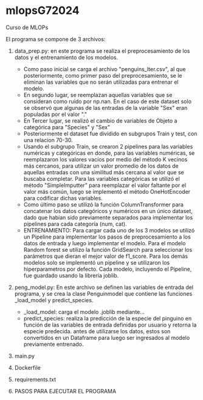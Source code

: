 # mlopsG72024
Curso de MLOPs

El programa se compone de 3 archivos:

1. data_prep.py: en este programa se realiza el preprocesamiento de los datos y el entrenamiento de los modelos.
     -   Como paso inicial se carga el archivo "penguins_lter.csv", al que posteriormente, como primer paso del preprocesamiento, se le eliminan las variables que no serán utilizadas para entrenar el modelo.
     -   En segundo lugar, se reemplazan aquellas variables que se consideran como ruido por np.nan. En el caso de este dataset solo se observó que  algunas de las entradas de la variable "Sex" eran populadas por el valor "."
     -   En Tercer lugar, se realizó el cambio de variables de Objeto a categórica para "Species" y "Sex"
     -   Posteriormente el dataset fue dividido en subgrupos Train y test, con una relacion 70-30.
     -   Usando el subgrupo Train, se crearon 2 pipelines para las variables numéricas y categóricas en donde, para las variables numéricas, se reemplazaron los valores vacíos por medio del método K vecinos más cercanos, para utilizar un valor promedio de los datos de aquellas entradas con una similitud más cercana al valor que se buscaba completar. Para las variables categóricas se utilizó el método "SimpleImputter" para reemplazar el valor faltante por el valor más común, luego se implementó el método OneHotEncoder para codificar dichas variables.
     -   Como último paso se utilizó la función ColumnTransformer para concatenar los datos categóricos y numéricos en un único dataset, dado que habían sido previamente separados para implementar los pipelines para cada categoría (num, cat).
     -   ENTRENAMIENTO: Para cargar cada uno de los 3 modelos se utilizó un Pipeline para implementar los pasos de preprocesamiento a los datos de entrada y luego implementar el modelo. Para el modelo Random forest se utilizo la función GridSearch para seleccionar los parámetros que dieran el mejor valor de f1_score. Para los demás modelos solo se implementó un pipeline y se utilizaron los hiperparametros por defecto. Cada modelo, incluyendo el Pipeline, fue guardado usando la librería joblib.

2. peng_model.py: En este archivo se definen las variables de entrada del programa, y se crea la clase Penguinmodel que contiene las funciones _load_model y predict_species.
     - _load_model: carga el modelo .joblib mediante...
     - predict_species: realiza la predicción de la especie del pinguino en función de las variables de entrada definidas por usuario y retorna la especie predecida. antes de utilizarse los datos, estos son convertidos en un Dataframe para luego ser ingresados al modelo previamente entrenado.

3. main.py
4. Dockerfile
5. requirements.txt
6. PASOS PARA EJECUTAR EL PROGRAMA
   
